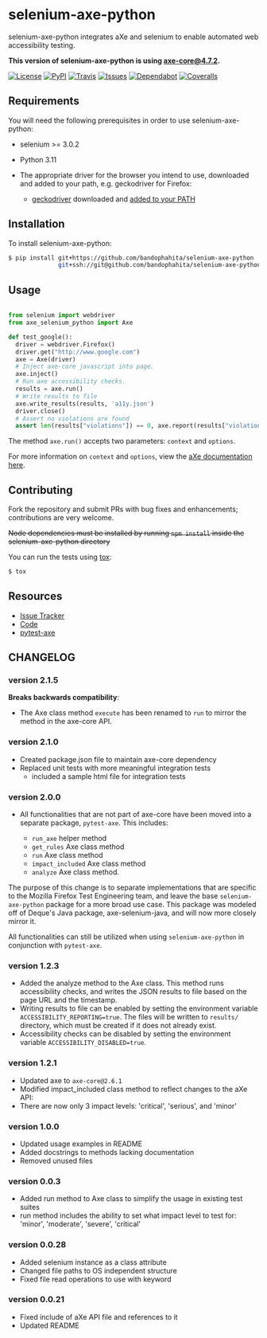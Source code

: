 selenium-axe-python
===================

selenium-axe-python integrates aXe and selenium to enable automated web accessibility testing.

**This version of selenium-axe-python is using axe-core@4.7.2.**

[![License](https://img.shields.io/badge/license-MPL%202.0-blue.svg)](https://github.com/mozilla-services/axe-selenium-python/blob/master/LICENSE.txt)
[![PyPI](https://img.shields.io/pypi/v/axe-selenium-python.svg)](https://pypi.org/project/axe-selenium-python/)
[![Travis](https://img.shields.io/travis/mozilla-services/axe-selenium-python.svg)](https://travis-ci.org/mozilla-services/axe-selenium-python)
[![Issues](https://img.shields.io/github/issues-raw/mozilla-services/axe-selenium-python.svg)](https://github.com/mozilla-services/axe-selenium-python/issues)
[![Dependabot](https://api.dependabot.com/badges/status?host=github&repo=mozilla-services/axe-selenium-python)](https://dependabot.com)
[![Coveralls](https://coveralls.io/repos/github/mozilla-services/axe-selenium-python/badge.svg?branch=master)](https://coveralls.io/github/mozilla-services/axe-selenium-python?branch=master)


Requirements
------------

You will need the following prerequisites in order to use selenium-axe-python:

- selenium >= 3.0.2
- Python 3.11
- The appropriate driver for the browser you intend to use, downloaded and added to your path, e.g. geckodriver for Firefox:

  - [geckodriver](https://github.com/mozilla/geckodriver/releases) downloaded and [added to your PATH](https://stackoverflow.com/questions/40208051/selenium-using-python-geckodriver-executable-needs-to-be-in-path#answer-40208762)

Installation
------------

To install selenium-axe-python:

```bash
$ pip install git+https://github.com/bandophahita/selenium-axe-python
              git+ssh://git@github.com/bandophahita/selenium-axe-python.git@master
```

Usage
-----

```python

from selenium import webdriver
from axe_selenium_python import Axe

def test_google():
  driver = webdriver.Firefox()
  driver.get("http://www.google.com")
  axe = Axe(driver)
  # Inject axe-core javascript into page.
  axe.inject()
  # Run axe accessibility checks.
  results = axe.run()
  # Write results to file
  axe.write_results(results, 'a11y.json')
  driver.close()
  # Assert no violations are found
  assert len(results["violations"]) == 0, axe.report(results["violations"])
```

The method `axe.run()` accepts two parameters: `context` and `options`.

For more information on `context` and `options`, view the [aXe documentation here](https://github.com/dequelabs/axe-core/blob/master/doc/API.md#parameters-axerun).

Contributing
------------

Fork the repository and submit PRs with bug fixes and enhancements;
contributions are very welcome.

~~Node dependencies must be installed by running `npm install` inside the selenium-axe-python directory~~

You can run the tests using [tox](https://tox.readthedocs.io/en/latest/):

```bash
$ tox
```

Resources
---------

- [Issue Tracker](http://github.com/mozilla-services/axe-selenium-python/issues>)
- [Code](http://github.com/mozilla-services/axe-selenium-python/)
- [pytest-axe](http://github.com/mozilla-services/pytest-axe/)

CHANGELOG
---------

### version 2.1.5

**Breaks backwards compatibility**:

- The Axe class method `execute` has been renamed to `run` to mirror the method in the axe-core API.

### version 2.1.0

- Created package.json file to maintain axe-core dependency
- Replaced unit tests with more meaningful integration tests
  - included a sample html file for integration tests

### version 2.0.0

- All functionalities that are not part of axe-core have been moved into a separate package, `pytest-axe`. This includes:

  - `run_axe` helper method
  - `get_rules` Axe class method
  - `run` Axe class method
  - `impact_included` Axe class method
  - `analyze` Axe class method.

The purpose of this change is to separate implementations that are specific to the Mozilla Firefox Test Engineering team,
and leave the base `selenium-axe-python` package for a more broad use case. This package was modeled off of Deque's
Java package, axe-selenium-java, and will now more closely mirror it.

All functionalities can still be utilized when using `selenium-axe-python` in conjunction with `pytest-axe`.

### version 1.2.3

- Added the analyze method to the Axe class. This method runs accessibility checks, and writes the JSON results to file based on the page URL and the timestamp.
- Writing results to file can be enabled by setting the environment variable `ACCESSIBILITY_REPORTING=true`. The files will be written to `results/` directory, which must be created if it does not already exist.
- Accessibility checks can be disabled by setting the environment variable `ACCESSIBILITY_DISABLED=true`.

### version 1.2.1

- Updated axe to `axe-core@2.6.1`
- Modified impact_included class method to reflect changes to the aXe API:
- There are now only 3 impact levels: 'critical', 'serious', and 'minor'

### version 1.0.0

- Updated usage examples in README
- Added docstrings to methods lacking documentation
- Removed unused files

### version 0.0.3

- Added run method to Axe class to simplify the usage in existing test suites
- run method includes the ability to set what impact level to test for: 'minor', 'moderate', 'severe', 'critical'

### version 0.0.28

- Added selenium instance as a class attribute
- Changed file paths to OS independent structure
- Fixed file read operations to use with keyword


### version 0.0.21

- Fixed include of aXe API file and references to it
- Updated README
